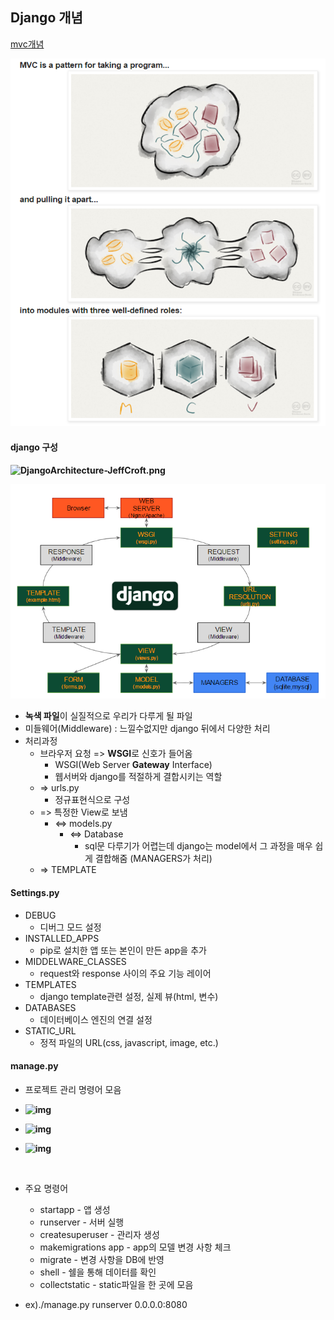 ## Django 개념

[mvc개념](http://www.essenceandartifact.com/2012/12/the-essence-of-mvc.html)

![mvc-model](./img/mvc-model.PNG)



#### django 구성

**![DjangoArchitecture-JeffCroft.png](https://lh4.googleusercontent.com/5a-ojGN5wntskjZsudXEFBcdVyzbGD_rfbwCa5FkBdlSJWmiInN_LTWhmn5LZ6YlD7VxCCDFHc9knGhV6QR6S1d9tm4S4DgfWLVQTXv7KPeDHHXypTgwLPotG__YAwr9YEvHEua_tg)**



![django-structure](./img\django-structure.PNG)



- **녹색 파일**이 실질적으로 우리가 다루게 될 파일
- 미들웨어(Middleware) : 느낄수없지만 django 뒤에서 다양한 처리
- 처리과정
  - 브라우저 요청 => **WSGI**로 신호가 들어옴
    - WSGI(Web Server **Gateway** Interface)
    - 웹서버와 django를 적절하게 결합시키는 역할 
  - => urls.py 
    - 정규표현식으로 구성 
  - => 특정한 View로 보냄
    - <=> models.py
      - <=> Database
        - sql문 다루기가 어렵는데 django는 model에서 그 과정을 매우 쉽게 결합해줌 (MANAGERS가 처리)
  - => TEMPLATE



#### Settings.py

- DEBUG
  - 디버그 모드 설정
- INSTALLED_APPS
  - pip로 설치한 앱 또는 본인이 만든 app을 추가
- MIDDELWARE_CLASSES
  - request와 response 사이의 주요 기능 레이어
- TEMPLATES
  - django template관련 설정, 실제 뷰(html, 변수)
- DATABASES
  - 데이터베이스 엔진의 연결 설정
- STATIC_URL
  - 정적 파일의 URL(css, javascript, image, etc.)

#### manage.py

- 프로젝트 관리 명령어 모음

- **![img](https://lh5.googleusercontent.com/TsxSc5G83CM9HCTui2zb89Z0y-8cqPCW-GVMX-nOZ8DGJubI_mErs7ePe7zEZQWFQ1EXPhXzJyNaLhG2U9TWgXxZILKUAUonn7wS4-pd7ooRdjVd5vCv3f7-QenEXzvX26XAfHLSTA)**

- **![img](https://lh4.googleusercontent.com/tXd1R_r3Jf30azW1LJHpU06Y-j77Qp042kukkf6qW9GqfayLAYxpGLwaH25FC7OmNJd91yy2LVkfJ-bXllFuwcrLMQgbMmphutFwr60ThkFAbqUyYY5sLWC-LGbIeLxbRpfO6PbmJg)**

- **![img](https://lh6.googleusercontent.com/6OlviVcSigcqqXGDbPB-p91L_1-eIhQ6ti8pl1Sla3iPYokWTV0itPuAkxFzKJyPiUnlvoZQ535l_YCQP9D4IYYoho7d88Sz6Ga8Bu-QByCXIuJMZM5h_gSVDq8s3OE5qi7Q5iU3lg)**

  ​


- 주요 명령어
  - startapp - 앱 생성
  - runserver - 서버 실행
  - createsuperuser - 관리자 생성
  - makemigrations app - app의 모델 변경 사항 체크
  - migrate - 변경 사항을 DB에 반영
  - shell - 쉘을 통해 데이터를 확인
  - collectstatic - static파일을 한 곳에 모음
- ex)./manage.py runserver 0.0.0.0:8080

